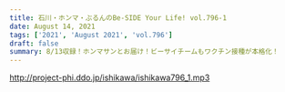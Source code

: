 ```yaml
---
title: 石川・ホンマ・ぶるんのBe-SIDE Your Life! vol.796-1
date: August 14, 2021
tags: ['2021', 'August 2021', 'vol.796']
draft: false
summary: 8/13収録！ホンマサンとお届け！ビーサイチームもワクチン接種が本格化！
---
```


http://project-phi.ddo.jp/ishikawa/ishikawa796_1.mp3